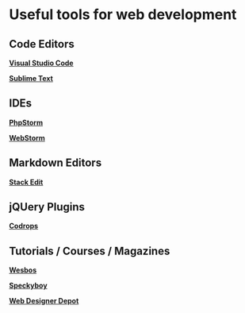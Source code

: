 Useful tools for web development
=

Code Editors
-
**[Visual Studio Code](https://code.visualstudio.com/)**

**[Sublime Text](https://www.sublimetext.com/)**

IDEs
-
**[PhpStorm](https://www.jetbrains.com/phpstorm/)**

**[WebStorm](https://www.jetbrains.com/webstorm/)**

Markdown Editors
-
**[Stack Edit](https://stackedit.io/)**

jQUery Plugins
-
[**Codrops**](https://tympanus.net/codrops/)

Tutorials / Courses / Magazines
-
[**Wesbos**](http://wesbos.com/)

[**Speckyboy**](https://speckyboy.com/)

[**Web Designer Depot**](https://www.webdesignerdepot.com/)
